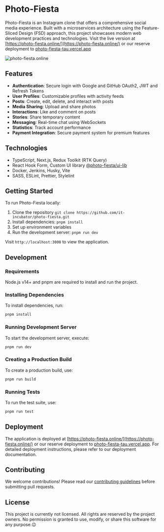 
# Photo-Fiesta

Photo-Fiesta is an Instagram clone that offers a comprehensive social media experience. Built with a microservices architecture using the Feature-Sliced Design (FSD) approach, this project showcases modern web development practices and technologies. Visit the live version at [https://photo-fiesta.online/](https://photo-fiesta.online/) or our reserve deployment to [photo-fiesta-tau.vercel.app](https://photo-fiesta-tau.vercel.app/)

![photo-fiesta.online](src/shared/assets/img/screen_photo-fiesta.png)

## Features

- **Authentication**: Secure login with Google and GitHub OAuth2, JWT and Refresh Tokens
- **User Profiles**: Customizable profiles with activity feeds
- **Posts**: Create, edit, delete, and interact with posts
- **Media Sharing**: Upload and share photos
- **Interactions**: Like and comment on posts
- **Stories**: Share temporary content
- **Messaging**: Real-time chat using WebSockets
- **Statistics**: Track account performance
- **Payment Integration**: Secure payment system for premium features

## Technologies

- TypeScript, Next.js, Redux Toolkit (RTK Query)
- React Hook Form, Custom UI library [@photo-fiesta/ui-lib](https://www.npmjs.com/package/@photo-fiesta/ui-lib)
- Docker, Jenkins, Husky, Vite
- SASS, ESLint, Prettier, Stylelint

## Getting Started

To run Photo-Fiesta locally:

1. Clone the repository `git clone https://github.com/it-incubator/photo-fiesta.git`
2. Install dependencies: `pnpm install`
3. Set up environment variables
4. Run the development server: `pnpm run dev`

Visit `http://localhost:3000` to view the application.

## Development

### Requirements

Node.js v14+ and pnpm are required to install and run the project.

### Installing Dependencies

To install dependencies, run:

```bash
pnpm install
```

### Running Development Server

To start the development server, execute:

```bash
pnpm run dev
```

### Creating a Production Build

To create a production build, use:

```bash
pnpm run build
```

### Running Tests

To run the test suite, use:

```bash
pnpm run test
```

## Deployment

The application is deployed at [https://photo-fiesta.online/](https://photo-fiesta.online/) or our reserve deployment to [photo-fiesta-tau.vercel.app](https://photo-fiesta-tau.vercel.app/). For detailed deployment instructions, please refer to our deployment documentation.

## Contributing

We welcome contributions! Please read our [contributing guidelines](./contributing.md) before submitting pull requests.

## License

This project is currently not licensed. All rights are reserved by the project owners. No permission is granted to use, modify, or share this software for any purpose.😉